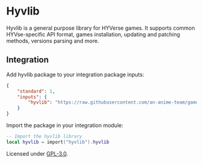 # Hyvlib

Hyvlib is a general purpose library for HYVerse games. It supports common
HYVse-specific API format, games installation, updating and patching methods,
versions parsing and more.

## Integration

Add hyvlib package to your integration package inputs:

```json
{
    "standard": 1,
    "inputs": {
        "hyvlib": "https://raw.githubusercontent.com/an-anime-team/game-integrations/refs/heads/rewrite/packages/hyvlib/package.json"
    }
}
```

Import the package in your integration module:

```lua
-- Import the hyvlib library
local hyvlib = import("hyvlib").hyvlib
```

Licensed under [GPL-3.0](../../LICENSE).
